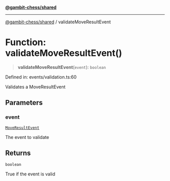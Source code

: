 [**@gambit-chess/shared**](../README.md)

***

[@gambit-chess/shared](../globals.md) / validateMoveResultEvent

# Function: validateMoveResultEvent()

> **validateMoveResultEvent**(`event`): `boolean`

Defined in: events/validation.ts:60

Validates a MoveResultEvent

## Parameters

### event

[`MoveResultEvent`](../interfaces/MoveResultEvent.md)

The event to validate

## Returns

`boolean`

True if the event is valid
